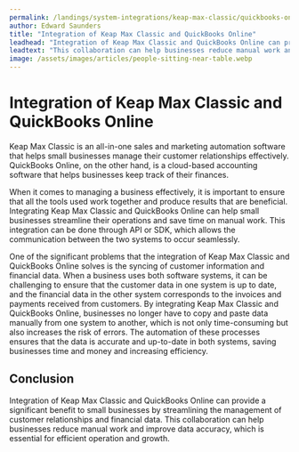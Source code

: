 ```yaml
---
permalink: /landings/system-integrations/keap-max-classic/quickbooks-online
author: Edward Saunders
title: "Integration of Keap Max Classic and QuickBooks Online"
leadhead: "Integration of Keap Max Classic and QuickBooks Online can provide a significant benefit to small businesses by streamlining the management of customer relationships and financial data"
leadtext: "This collaboration can help businesses reduce manual work and improve data accuracy, which is essential for efficient operation and growth."
image: /assets/images/articles/people-sitting-near-table.webp
---
```

<div class="arttext">      <h1>Integration of Keap Max Classic and QuickBooks Online</h1>
      <p>Keap Max Classic is an all-in-one sales and marketing automation software that helps small businesses manage their customer relationships effectively. QuickBooks Online, on the other hand, is a cloud-based accounting software that helps businesses keep track of their finances.  </p>
      <p>When it comes to managing a business effectively, it is important to ensure that all the tools used work together and produce results that are beneficial. Integrating Keap Max Classic and QuickBooks Online can help small businesses streamline their operations and save time on manual work. This integration can be done through API or SDK, which allows the communication between the two systems to occur seamlessly. </p>
      <p>One of the significant problems that the integration of Keap Max Classic and QuickBooks Online solves is the syncing of customer information and financial data. When a business uses both software systems, it can be challenging to ensure that the customer data in one system is up to date, and the financial data in the other system corresponds to the invoices and payments received from customers. By integrating Keap Max Classic and QuickBooks Online, businesses no longer have to copy and paste data manually from one system to another, which is not only time-consuming but also increases the risk of errors. The automation of these processes ensures that the data is accurate and up-to-date in both systems, saving businesses time and money and increasing efficiency.</p>
      <h2>Conclusion</h2>
      <p>Integration of Keap Max Classic and QuickBooks Online can provide a significant benefit to small businesses by streamlining the management of customer relationships and financial data. This collaboration can help businesses reduce manual work and improve data accuracy, which is essential for efficient operation and growth. </p>
</div>